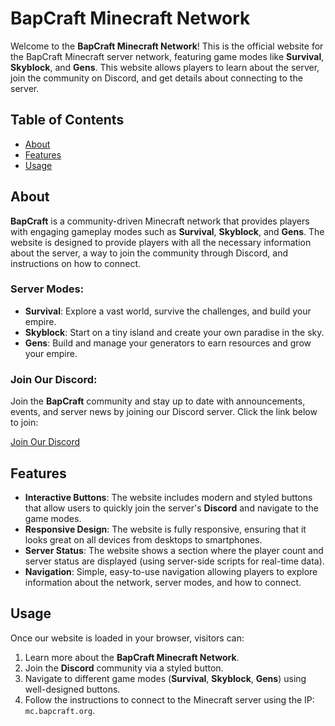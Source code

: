 # BapCraft Minecraft Network

Welcome to the **BapCraft Minecraft Network**! This is the official website for the BapCraft Minecraft server network, featuring game modes like **Survival**, **Skyblock**, and **Gens**. This website allows players to learn about the server, join the community on Discord, and get details about connecting to the server.

## Table of Contents
- [About](#about)
- [Features](#features)
- [Usage](#usage)

## About

**BapCraft** is a community-driven Minecraft network that provides players with engaging gameplay modes such as **Survival**, **Skyblock**, and **Gens**. The website is designed to provide players with all the necessary information about the server, a way to join the community through Discord, and instructions on how to connect.

### Server Modes:
- **Survival**: Explore a vast world, survive the challenges, and build your empire.
- **Skyblock**: Start on a tiny island and create your own paradise in the sky.
- **Gens**: Build and manage your generators to earn resources and grow your empire.

### Join Our Discord:
Join the **BapCraft** community and stay up to date with announcements, events, and server news by joining our Discord server. Click the link below to join:

[Join Our Discord](https://discord.gg/4tFG7HjMfM)

## Features

- **Interactive Buttons**: The website includes modern and styled buttons that allow users to quickly join the server's **Discord** and navigate to the game modes.
- **Responsive Design**: The website is fully responsive, ensuring that it looks great on all devices from desktops to smartphones.
- **Server Status**: The website shows a section where the player count and server status are displayed (using server-side scripts for real-time data).
- **Navigation**: Simple, easy-to-use navigation allowing players to explore information about the network, server modes, and how to connect.

## Usage

Once our website is loaded in your browser, visitors can:

1. Learn more about the **BapCraft Minecraft Network**.
2. Join the **Discord** community via a styled button.
3. Navigate to different game modes (**Survival**, **Skyblock**, **Gens**) using well-designed buttons.
4. Follow the instructions to connect to the Minecraft server using the IP: `mc.bapcraft.org`.
